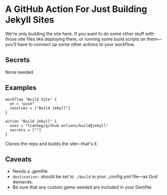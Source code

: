 # A GitHub Action For Just Building Jekyll Sites

We're only building the site here. If you want to do some other stuff with those site files like deploying them, or running some build scripts on them—you'll have to connect up some other actions to your workflow.

## Secrets

None needed

## Examples

```hcl
workflow "Build Site" {
  on = "push"
  resolves = ["Build Jekyll"]
}

action "Build Jekyll" {
  uses = "tianheg/github-actions/build@jekyll"
  secrets = [""]
}
```

Clones the repo and builds the site—that's it.

## Caveats

- Needs a .gemfile
- `destination:` should be set to `./build` in your _config.yml file—as God demands.
- Be sure that any custom gems needed are included in your Gemfile.
